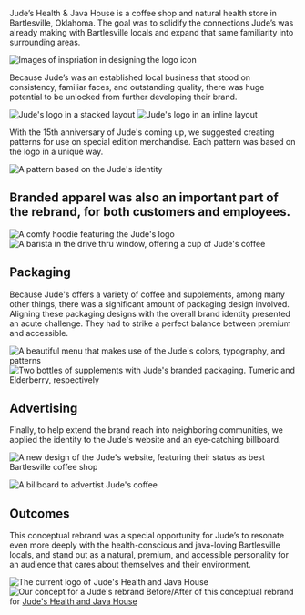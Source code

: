 Jude’s Health & Java House is a coffee shop and natural health store in Bartlesville, Oklahoma. The goal was to solidify the connections Jude’s was already making with Bartlesville locals and expand that same familiarity into surrounding areas.

![Images of inspriation in designing the logo icon](/_assets/images/judes/judes-icon-process.jpg)

Because Jude’s was an established local business that stood on consistency, familiar faces, and outstanding quality, there was huge potential to be unlocked from further developing their brand.

<section class="grid bleed col-2 squeeze">
<img alt="Jude's logo in a stacked layout" src="/_assets/images/judes/judes-stacked.svg">
<img alt="Jude's logo in an inline layout" src="/_assets/images/judes/judes-inline.svg">
</section>

With the 15th anniversary of Jude's coming up, we suggested creating patterns for use on special edition merchandise. Each pattern was based on the logo in a unique way.

![A pattern based on the Jude's identity](/_assets/images/judes/judes-pattern-1.svg)

## Branded apparel was also an important part of the rebrand, for both customers and employees.

<section class="grid ai-center col-3 gap-1 squeeze">
  <img alt="A comfy hoodie featuring the Jude's logo" src="/_assets/images/judes/judes-hoodie.jpg" />
  <img alt="A barista in the drive thru window, offering a cup of Jude's coffee" src="/_assets/images/judes/judes-drive-thru.jpg" />
</section>

## Packaging
Because Jude's offers a variety of coffee and supplements, among many other things, there was a significant amount of packaging design involved. Aligning these packaging designs with the overall brand identity presented an acute challenge. They had to strike a perfect balance between premium and accessible.

<section class="grid bleed col-2 gap-1 squeeze">
  <img alt="A beautiful menu that makes use of the Jude's colors, typography, and patterns" src="/_assets/images/judes/judes-menu.jpg" />
  <img alt="Two bottles of supplements with Jude's branded packaging. Tumeric and Elderberry, respectively" src="/_assets/images/judes/judes-supplements.jpg" />
</section>

## Advertising
Finally, to help extend the brand reach into neighboring communities, we applied the identity to the Jude's website and an eye-catching billboard.

![A new design of the Jude's website, featuring their status as best Bartlesville coffee shop](/_assets/images/judes/judes-website.jpg)

![A billboard to advertist Jude's coffee](/_assets/images/judes/judes-billboard.jpg)

## Outcomes
This conceptual rebrand was a special opportunity for Jude’s to resonate even more deeply with the health-conscious and java-loving Bartlesville locals, and stand out as a natural, premium, and accessible personality for an audience that cares about themselves and their environment.

<section>
  <Import from="/_/~/BeforeAfter.html">
    <before>
      <img src="/_assets/images/judes/old.png" alt="The current logo of Jude's Health and Java House">
    </before>
    <after>
      <img src="/_assets/images/judes/new.png" alt="Our concept for a Jude's rebrand">
    </after>
    <text>Before/After of this conceptual rebrand for <a href="//judesjava.com">Jude's Health and Java House</a></text>
  </Import>
</section>